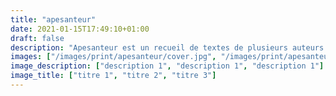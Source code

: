 ```yaml
---
title: "apesanteur"
date: 2021-01-15T17:49:10+01:00
draft: false
description: "Apesanteur est un recueil de textes de plusieurs auteurs de science-fiction, tous en rapport avec l’espace, le vide, les étoiles. Mêlant des extraits poétiques, descriptifs, aventuriers, inquiétants ou même drôles, cet ouvrage n’a qu’un but : faire rêver. 2016"
images: ["/images/print/apesanteur/cover.jpg", "/images/print/apesanteur/int 01 (1).jpg", "/images/print/apesanteur/int 02.jpg"]
image_description: ["description 1", "description 1", "description 1"]
image_title: ["titre 1", "titre 2", "titre 3"]
---
```

